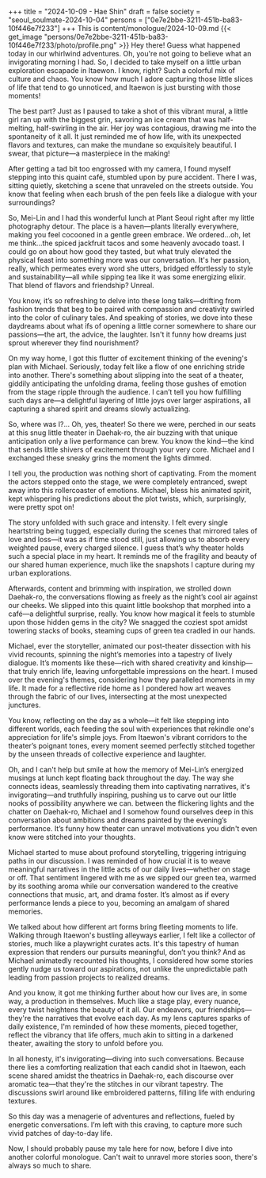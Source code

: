 +++
title = "2024-10-09 - Hae Shin"
draft = false
society = "seoul_soulmate-2024-10-04"
persons = ["0e7e2bbe-3211-451b-ba83-10f446e7f233"]
+++
This is content/monologue/2024-10-09.md
{{< get_image "persons/0e7e2bbe-3211-451b-ba83-10f446e7f233/photo/profile.png" >}}
Hey there! Guess what happened today in our whirlwind adventures.
Oh, you're not going to believe what an invigorating morning I had. So, I decided to take myself on a little urban exploration escapade in Itaewon. I know, right? Such a colorful mix of culture and chaos. You know how much I adore capturing those little slices of life that tend to go unnoticed, and Itaewon is just bursting with those moments!

The best part? Just as I paused to take a shot of this vibrant mural, a little girl ran up with the biggest grin, savoring an ice cream that was half-melting, half-swirling in the air. Her joy was contagious, drawing me into the spontaneity of it all. It just reminded me of how life, with its unexpected flavors and textures, can make the mundane so exquisitely beautiful. I swear, that picture—a masterpiece in the making!

After getting a tad bit too engrossed with my camera, I found myself stepping into this quaint café, stumbled upon by pure accident. There I was, sitting quietly, sketching a scene that unraveled on the streets outside. You know that feeling when each brush of the pen feels like a dialogue with your surroundings?

So, Mei-Lin and I had this wonderful lunch at Plant Seoul right after my little photography detour. The place is a haven—plants literally everywhere, making you feel cocooned in a gentle green embrace. We ordered...oh, let me think...the spiced jackfruit tacos and some heavenly avocado toast. I could go on about how good they tasted, but what truly elevated the physical feast into something more was our conversation. It's her passion, really, which permeates every word she utters, bridged effortlessly to style and sustainability—all while sipping tea like it was some energizing elixir. That blend of flavors and friendship? Unreal.

You know, it’s so refreshing to delve into these long talks—drifting from fashion trends that beg to be paired with compassion and creativity swirled into the color of culinary tales. And speaking of stories, we dove into these daydreams about what ifs of opening a little corner somewhere to share our passions—the art, the advice, the laughter. Isn't it funny how dreams just sprout wherever they find nourishment?

On my way home, I got this flutter of excitement thinking of the evening's plan with Michael. Seriously, today felt like a flow of one enriching stride into another. There's something about slipping into the seat of a theater, giddily anticipating the unfolding drama, feeling those gushes of emotion from the stage ripple through the audience. I can’t tell you how fulfilling such days are—a delightful layering of little joys over larger aspirations, all capturing a shared spirit and dreams slowly actualizing.

So, where was I?... Oh, yes, theater!
So there we were, perched in our seats at this snug little theater in Daehak-ro, the air buzzing with that unique anticipation only a live performance can brew. You know the kind—the kind that sends little shivers of excitement through your very core. Michael and I exchanged these sneaky grins the moment the lights dimmed. 

I tell you, the production was nothing short of captivating. From the moment the actors stepped onto the stage, we were completely entranced, swept away into this rollercoaster of emotions. Michael, bless his animated spirit, kept whispering his predictions about the plot twists, which, surprisingly, were pretty spot on! 

The story unfolded with such grace and intensity. I felt every single heartstring being tugged, especially during the scenes that mirrored tales of love and loss—it was as if time stood still, just allowing us to absorb every weighted pause, every charged silence. I guess that’s why theater holds such a special place in my heart. It reminds me of the fragility and beauty of our shared human experience, much like the snapshots I capture during my urban explorations.

Afterwards, content and brimming with inspiration, we strolled down Daehak-ro, the conversations flowing as freely as the night’s cool air against our cheeks. We slipped into this quaint little bookshop that morphed into a café—a delightful surprise, really. You know how magical it feels to stumble upon those hidden gems in the city? We snagged the coziest spot amidst towering stacks of books, steaming cups of green tea cradled in our hands. 

Michael, ever the storyteller, animated our post-theater dissection with his vivid recounts, spinning the night’s memories into a tapestry of lively dialogue. It’s moments like these—rich with shared creativity and kinship—that truly enrich life, leaving unforgettable impressions on the heart. I mused over the evening's themes, considering how they paralleled moments in my life. It made for a reflective ride home as I pondered how art weaves through the fabric of our lives, intersecting at the most unexpected junctures.

You know, reflecting on the day as a whole—it felt like stepping into different worlds, each feeding the soul with experiences that rekindle one's appreciation for life's simple joys. From Itaewon's vibrant corridors to the theater’s poignant tones, every moment seemed perfectly stitched together by the unseen threads of collective experience and laughter.

Oh, and I can't help but smile at how the memory of Mei-Lin’s energized musings at lunch kept floating back throughout the day. The way she connects ideas, seamlessly threading them into captivating narratives, it's invigorating—and truthfully inspiring, pushing us to carve out our little nooks of possibility anywhere we can.
between the flickering lights and the chatter on Daehak-ro, Michael and I somehow found ourselves deep in this conversation about ambitions and dreams painted by the evening’s performance. It’s funny how theater can unravel motivations you didn't even know were stitched into your thoughts. 

Michael started to muse about profound storytelling, triggering intriguing paths in our discussion. I was reminded of how crucial it is to weave meaningful narratives in the little acts of our daily lives—whether on stage or off. That sentiment lingered with me as we sipped our green tea, warmed by its soothing aroma while our conversation wandered to the creative connections that music, art, and drama foster. It’s almost as if every performance lends a piece to you, becoming an amalgam of shared memories.

We talked about how different art forms bring fleeting moments to life. Walking through Itaewon's bustling alleyways earlier, I felt like a collector of stories, much like a playwright curates acts. It's this tapestry of human expression that renders our pursuits meaningful, don’t you think? And as Michael animatedly recounted his thoughts, I considered how some stories gently nudge us toward our aspirations, not unlike the unpredictable path leading from passion projects to realized dreams.

And you know, it got me thinking further about how our lives are, in some way, a production in themselves. Much like a stage play, every nuance, every twist heightens the beauty of it all. Our endeavors, our friendships—they're the narratives that evolve each day. As my lens captures sparks of daily existence, I'm reminded of how these moments, pieced together, reflect the vibrancy that life offers, much akin to sitting in a darkened theater, awaiting the story to unfold before you.

In all honesty, it's invigorating—diving into such conversations. Because there lies a comforting realization that each candid shot in Itaewon, each scene shared amidst the theatrics in Daehak-ro, each discourse over aromatic tea—that they're the stitches in our vibrant tapestry. The discussions swirl around like embroidered patterns, filling life with enduring textures.

So this day was a menagerie of adventures and reflections, fueled by energetic conversations. I’m left with this craving, to capture more such vivid patches of day-to-day life.

Now, I should probably pause my tale here for now, before I dive into another colorful monologue.
Can't wait to unravel more stories soon, there's always so much to share.
